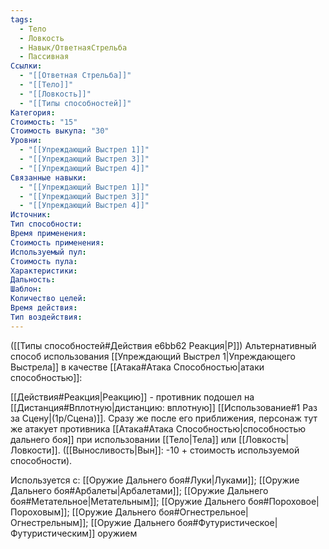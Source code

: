 ```yaml
---
tags:
  - Тело
  - Ловкость
  - Навык/ОтветнаяСтрельба
  - Пассивная
Ссылки:
  - "[[Ответная Стрельба]]"
  - "[[Тело]]"
  - "[[Ловкость]]"
  - "[[Типы способностей]]"
Категория: 
Стоимость: "15"
Стоимость выкупа: "30"
Уровни:
  - "[[Упреждающий Выстрел 1]]"
  - "[[Упреждающий Выстрел 3]]"
  - "[[Упреждающий Выстрел 4]]"
Связанные навыки:
  - "[[Упреждающий Выстрел 1]]"
  - "[[Упреждающий Выстрел 3]]"
  - "[[Упреждающий Выстрел 4]]"
Источник:
Тип способности:
Время применения:
Стоимость применения:
Используемый пул:
Стоимость пула:
Характеристики:
Дальность:
Шаблон:
Количество целей:
Время действия:
Тип воздействия:
---
```

([[Типы способностей#Действия e6bb62 Реакция|Р]]) Альтернативный способ использования [[Упреждающий Выстрел 1|Упреждающего Выстрела]] в качестве [[Атака#Атака Способностью|атаки способностью]]:

[[Действия#Реакция|Реакцию]] - противник подошел на [[Дистанция#Вплотную|дистанцию: вплотную]] [[Использование#1 Раз за Сцену|(1р/Сцена)]]. Сразу же после его приближения, персонаж тут же атакует противника [[Атака#Атака Способностью|способностью дальнего боя]] при использовании [[Тело|Тела]] или [[Ловкость|Ловкости]]. 
([[Выносливость|Вын]]: -10 + стоимость используемой способности).

Используется с: [[Оружие Дальнего боя#Луки|Луками]]; [[Оружие Дальнего боя#Арбалеты|Арбалетами]]; [[Оружие Дальнего боя#Метательное|Метательным]]; [[Оружие Дальнего боя#Пороховое|Пороховым]]; [[Оружие Дальнего боя#Огнестрельное|Огнестрельным]]; [[Оружие Дальнего боя#Футуристическое|Футуристическим]] оружием